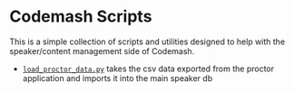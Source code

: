 # Codemash Scripts
This is a simple collection of scripts and utilities designed to help with the speaker/content management side
of Codemash.

- [`load_proctor_data.py`](load_proctor_data.py) takes the csv data exported from the proctor application and imports it into the main speaker db
